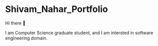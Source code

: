 # Shivam_Nahar_Portfolio

Hi there 👋 

I am Computer Science graduate student, and I am intersted in software engineering domain.
